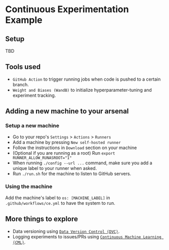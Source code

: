 # Continuous Experimentation Example

## Setup

TBD

## Tools used

- `GitHub Action` to trigger running jobs when code is pushed to a certain branch.
- `Weight and Biases (WandB)` to initialize hyperparameter-tuning and experiment tracking.

## Adding a new machine to your arsenal 

### Setup a new machine
- Go to your repo's `Settings` > `Actions` > `Runners`
- Add a machine by pressing `New self-hosted runner`
- Follow the instructions in `Download` section on your machine
- (Optional if you are running as a root) Run `export RUNNER_ALLOW_RUNASROOT="1"` 
- When running `./config --url ...` command, make sure you add a unique label to your runner when asked.
- Run `./run.sh` for the machine to listen to GitHub servers.

### Using the machine

Add the machine's label to `os: [MACHINE_LABEL]` in `.github/workflows/ce.yml` to have the system to run.


## More things to explore

- Data versioning using [`Data Version Control (DVC)`](https://dvc.org/).
- Logging experiments to issues/PRs using [`Continuous Machine Learning (CML)`](https://cml.dev/).